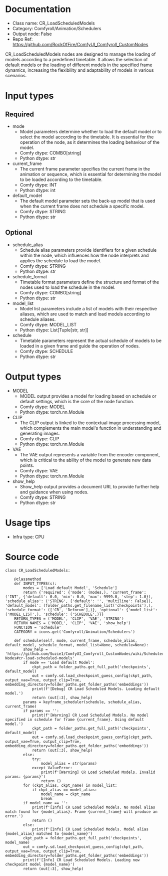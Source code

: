 # Documentation
- Class name: CR_LoadScheduledModels
- Category: Comfyroll/Animation/Schedulers
- Output node: False
- Repo Ref: https://github.com/RockOfFire/ComfyUI_Comfyroll_CustomNodes

CR_LoadScheduledModels nodes are designed to manage the loading of models according to a predefined timetable. It allows the selection of default models or the loading of different models in the specified frame dynamics, increasing the flexibility and adaptability of models in various scenarios.

# Input types
## Required
- mode
    - Model parameters determine whether to load the default model or to select the model according to the timetable. It is essential for the operation of the node, as it determines the loading behaviour of the model.
    - Comfy dtype: COMBO[string]
    - Python dtype: str
- current_frame
    - The current frame parameter specifies the current frame in the animation or sequence, which is essential for determining the model to be loaded according to the timetable.
    - Comfy dtype: INT
    - Python dtype: int
- default_model
    - The default model parameter sets the back-up model that is used when the current frame does not schedule a specific model.
    - Comfy dtype: STRING
    - Python dtype: str
## Optional
- schedule_alias
    - Schedule alias parameters provide identifiers for a given schedule within the node, which influences how the node interprets and applies the schedule to load the model.
    - Comfy dtype: STRING
    - Python dtype: str
- schedule_format
    - Timetable format parameters define the structure and format of the nodes used to load the schedule in the model.
    - Comfy dtype: COMBO[string]
    - Python dtype: str
- model_list
    - Model list parameters include a list of models with their respective aliases, which are used to match and load models according to schedule aliases.
    - Comfy dtype: MODEL_LIST
    - Python dtype: List[Tuple[str, str]]
- schedule
    - Timetable parameters represent the actual schedule of models to be loaded in a given frame and guide the operation of nodes.
    - Comfy dtype: SCHEDULE
    - Python dtype: str

# Output types
- MODEL
    - MODEL output provides a model for loading based on schedule or default settings, which is the core of the node function.
    - Comfy dtype: MODEL
    - Python dtype: torch.nn.Module
- CLIP
    - The CLIP output is linked to the contextual image processing model, which complements the main model's function in understanding and generating images.
    - Comfy dtype: CLIP
    - Python dtype: torch.nn.Module
- VAE
    - The VAE output represents a variable from the encoder component, which is critical to the ability of the model to generate new data points.
    - Comfy dtype: VAE
    - Python dtype: torch.nn.Module
- show_help
    - Show_help output provides a document URL to provide further help and guidance when using nodes.
    - Comfy dtype: STRING
    - Python dtype: str

# Usage tips
- Infra type: CPU

# Source code
```
class CR_LoadScheduledModels:

    @classmethod
    def INPUT_TYPES(s):
        modes = ['Load default Model', 'Schedule']
        return {'required': {'mode': (modes,), 'current_frame': ('INT', {'default': 0.0, 'min': 0.0, 'max': 9999.0, 'step': 1.0}), 'schedule_alias': ('STRING', {'default': '', 'multiline': False}), 'default_model': (folder_paths.get_filename_list('checkpoints'),), 'schedule_format': (['CR', 'Deforum'],)}, 'optional': {'model_list': ('MODEL_LIST',), 'schedule': ('SCHEDULE',)}}
    RETURN_TYPES = ('MODEL', 'CLIP', 'VAE', 'STRING')
    RETURN_NAMES = ('MODEL', 'CLIP', 'VAE', 'show_help')
    FUNCTION = 'schedule'
    CATEGORY = icons.get('Comfyroll/Animation/Schedulers')

    def schedule(self, mode, current_frame, schedule_alias, default_model, schedule_format, model_list=None, schedule=None):
        show_help = 'https://github.com/Suzie1/ComfyUI_Comfyroll_CustomNodes/wiki/Scheduler-Nodes#cr-load-scheduled-models'
        if mode == 'Load default Model':
            ckpt_path = folder_paths.get_full_path('checkpoints', default_model)
            out = comfy.sd.load_checkpoint_guess_config(ckpt_path, output_vae=True, output_clip=True, embedding_directory=folder_paths.get_folder_paths('embeddings'))
            print(f'[Debug] CR Load Scheduled Models. Loading default model.')
            return (out[:3], show_help)
        params = keyframe_scheduler(schedule, schedule_alias, current_frame)
        if params == '':
            print(f'[Warning] CR Load Scheduled Models. No model specified in schedule for frame {current_frame}. Using default model.')
            ckpt_path = folder_paths.get_full_path('checkpoints', default_model)
            out = comfy.sd.load_checkpoint_guess_config(ckpt_path, output_vae=True, output_clip=True, embedding_directory=folder_paths.get_folder_paths('embeddings'))
            return (out[:3], show_help)
        else:
            try:
                model_alias = str(params)
            except ValueError:
                print(f'[Warning] CR Load Scheduled Models. Invalid params: {params}')
                return ()
        for (ckpt_alias, ckpt_name) in model_list:
            if ckpt_alias == model_alias:
                model_name = ckpt_name
                break
        if model_name == '':
            print(f'[Info] CR Load Scheduled Models. No model alias match found for {model_alias}. Frame {current_frame} will produce an error.')
            return ()
        else:
            print(f'[Info] CR Load Scheduled Models. Model alias {model_alias} matched to {model_name}')
        ckpt_path = folder_paths.get_full_path('checkpoints', model_name)
        out = comfy.sd.load_checkpoint_guess_config(ckpt_path, output_vae=True, output_clip=True, embedding_directory=folder_paths.get_folder_paths('embeddings'))
        print(f'[Info] CR Load Scheduled Models. Loading new checkpoint model {model_name}')
        return (out[:3], show_help)
```